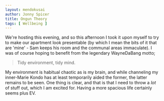 ```yaml
---
layout: mendokusai
author: Jonny Spicer
title: Ongun Theory
tags: [ Wellbeing ]
---
```

We're hosting this evening, and so this afternoon I took it upon myself to try to make our apartment look presentable (by which
I mean the bits of it that are 'mine' - Sam keeps his room and the communal areas immaculate). I was of course hoping to benefit
from the legendary WayneDaBang motto;

>Tidy environment, tidy mind.

My environment is habitual chaotic as is my brain, and while channeling my inner-Marie Kondo has at least temporarily aided the former,
the latter remains to be seen. One thing is clear, and that is that I need to throw a *lot* of stuff out, which I am excited for.
Having a more spacious life certainly seems plus EV.
